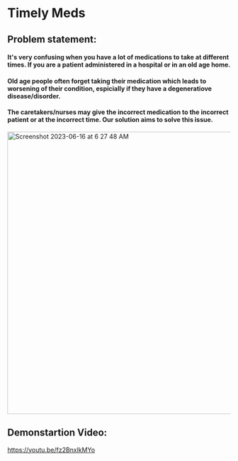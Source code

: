 # Timely Meds

## Problem statement:
#### It's very confusing when you have a lot of medications to take at different times. If you are a patient administered in a hospital or in an old age home.

#### Old age people often forget taking their medication which leads to worsening of their condition, espicially if they have a degeneratiove disease/disorder.

#### The caretakers/nurses may give the incorrect medication to the incorrect patient or at the incorrect time. Our solution aims to solve this issue.

<img width="637" alt="Screenshot 2023-06-16 at 6 27 48 AM" src="https://github.com/chirumer/rvce-hardware/assets/75577562/01a6e290-0058-4035-9f98-26b7f6fc7e68">

## Demonstartion Video:
https://youtu.be/fz2BnxlkMYo
